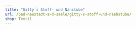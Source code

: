 ```yaml
---
title: "Gitty´s Stoff- und Nähstube"
url: /bad-neustadt-a-d-saale/gitty-s-stoff-und-naehstube/
shop: Textil
---
```

